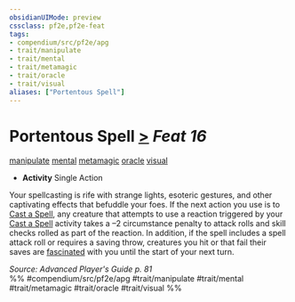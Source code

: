 ```yaml
---
obsidianUIMode: preview
cssclass: pf2e,pf2e-feat
tags:
- compendium/src/pf2e/apg
- trait/manipulate
- trait/mental
- trait/metamagic
- trait/oracle
- trait/visual
aliases: ["Portentous Spell"]
---
```

# Portentous Spell  [>](rules/core-rulebook/chapter-9-playing-the-game.md#Actions "Single Action") *Feat 16*  
[manipulate](rules/traits/manipulate.md)  [mental](rules/traits/mental.md)  [metamagic](rules/traits/metamagic.md)  [oracle](rules/traits/oracle-apg.md)  [visual](rules/traits/visual.md)  

- **Activity** Single Action

Your spellcasting is rife with strange lights, esoteric gestures, and other captivating effects that befuddle your foes. If the next action you use is to [Cast a Spell](rules/actions/cast-a-spell.md), any creature that attempts to use a reaction triggered by your [Cast a Spell](rules/actions/cast-a-spell.md) activity takes a –2 circumstance penalty to attack rolls and skill checks rolled as part of the reaction. In addition, if the spell includes a spell attack roll or requires a saving throw, creatures you hit or that fail their saves are [fascinated](rules/conditions.md#Fascinated) with you until the start of your next turn.

*Source: Advanced Player's Guide p. 81*  
%% #compendium/src/pf2e/apg #trait/manipulate #trait/mental #trait/metamagic #trait/oracle #trait/visual %%